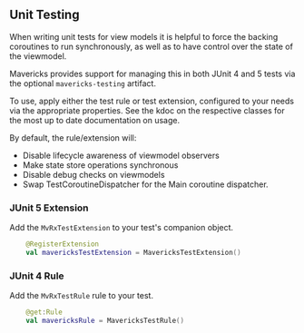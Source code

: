 ## Unit Testing
When writing unit tests for view models it is helpful to force the backing coroutines to run synchronously, as well as to have control over the state of the viewmodel.

Mavericks provides support for managing this in both JUnit 4 and 5 tests via the optional `mavericks-testing` artifact.

To use, apply either the test rule or test extension, configured to your needs via the appropriate properties. See the kdoc on the respective classes for the most up to date documentation on usage.

By default, the rule/extension will:
- Disable lifecycle awareness of viewmodel observers
- Make state store operations synchronous
- Disable debug checks on viewmodels
- Swap TestCoroutineDispatcher for the Main coroutine dispatcher.

### JUnit 5 Extension

Add the `MvRxTestExtension` to your test's companion object.
```kotlin
    @RegisterExtension
    val mavericksTestExtension = MavericksTestExtension()
```

### JUnit 4 Rule

Add the `MvRxTestRule` rule to your test.

```kotlin
    @get:Rule
    val mavericksRule = MavericksTestRule()
```
